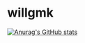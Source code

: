 # willgmk
[![Anurag's GitHub stats](https://github-readme-stats.vercel.app/api?willgkm=anuraghazra)](https://github.com/anuraghazra/github-readme-stats)
